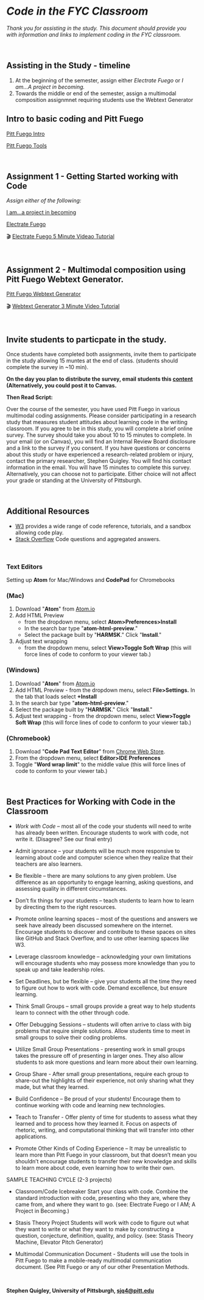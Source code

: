 # *Code in the FYC Classroom*
*Thank you for assisting in the study. This document should provide you with information and links to implement coding in the FYC classroom.*<p>&nbsp;</p>

## Assisting in the Study - timeline
1. At the beginning  of the semester, assign either *Electrate Fuego* or *I am...A project in becoming.* 
2. Towards the middle or end of the semester, assign a multimodal composition assignmnet requiring students use the Webtext Generator




## Intro to basic coding and Pitt Fuego

[Pitt Fuego Intro](https://sjquigley.github.io/Pitt-Fuego-Presentation/)

[Pitt Fuego Tools
](https://pitt-fuego.github.io/Pitt-Fuego-Coding-Tools/)<p>&nbsp;</p>

## Assignment 1 - Getting Started working with Code

*Assign either of the following:*

[I am...a project in becoming ](https://github.com/Pitt-Fuego/I-am-a-project-in-becoming)

[Electrate Fuego ](https://github.com/Pitt-Fuego/Electrate-Fuego)

:clapper:
[Electrate Fuego 5 Minute Videao Tutorial](https://outu.be/drINeC4G40A)<p>&nbsp;</p>


## Assignment 2 - Multimodal composition using Pitt Fuego Webtext Generator.

[Pitt Fuego Webtext Generator ](https://github.com/Pitt-Fuego/pitt-fuego-webtext-generator)

:clapper:
[Webtext Generator 3 Minute Video Tutorial ](https://youtu.be/QzMJtLUncIg)<p>&nbsp;</p>



## Invite students to particpate in the study.

Once students have completed both assignments, invite them to participate in the study allowing 15 muntes at the end of class. (students should complete the survey in ~10 min).

**On the day you plan to distribute the survey, email students this [content](https://docs.google.com/document/d/1Kj18WOf7wNIzCplrQWEqKx0NyD0p9GQZ5FbaHEzN1Bc/edit?usp=sharing) (Alternatively, you could post it to  Canvas.**

**Then Read Script:**

Over the course of the semester, you have used Pitt Fuego in various multimodal coding assignments. Please consider participating in a research study that measures student attitudes about learning code in the writing classroom. If you agree to be in this study, you will complete a brief online survey. The survey should take you about 10 to 15 minutes to complete. In your email (or on Canvas), you will find an Internal Review Board disclosure and a link to the survey if you consent. If you have questions or concerns about this study or have experienced a research-related problem or injury, contact the primary researcher, Stephen Quigley. You will find his contact information in the email. You will have 15 minutes to complete this survey. Alternatively, you can choose not to participate. Either choice will not affect your grade or standing at the University of Pittsburgh. <p>&nbsp;</p>


## Additional Resources

- [W3](https://www.w3schools.com) provides a wide range of code reference, tutorials, and a sandbox allowing code play.
- [Stack Overflow](https://stackoverflow.com) Code questions and aggregated answers.<p>&nbsp;</p>

### Text Editors 

Setting up **Atom** for Mac/Windows and **CodePad** for Chromebooks 

### (Mac)


1. Download "**Atom**" from [Atom.io](http://Atom.io)
1. Add HTML Preview 
	- from the dropdown menu, select **Atom>Preferences>Install**
	- In the search bar type "**atom-html-preview**." 
	- Select the package built by "**HARMSK**." Click "**Install**."
1. Adjust text wrapping 
	 -	from the dropdown menu, select **View>Toggle Soft Wrap** (this will force lines of code to conform to your viewer tab.)

### (Windows)

1. Download "**Atom**" from [Atom.io](http://Atom.io)
1. Add HTML Preview - from the dropdown menu, select **File>Settings.** In the tab that loads select **+Install** 
1. In the search bar type "**atom-html-preview**." 
1. Select the package built by "**HARMSK**." Click "**Install**."
1. Adjust text wrapping - from the dropdown menu, select **View>Toggle Soft Wrap** (this will force lines of code to conform to your viewer tab.)

### (Chromebook)

1. Download "**Code Pad Text Editor**" from [Chrome Web Store](https://chrome.google.com/webstore/detail/code-pad-text-editor/adaepfiocmagdimjecpifghcgfjlfmkh?hl=en-GB). 
1. From the dropdown menu, select **Editor>IDE Preferences**
1. Toggle "**Word wrap limit**" to the middle value (this will force lines of code to conform to your viewer tab.)<p>&nbsp;</p>




## Best Practices for Working with Code in the Classroom


* *Work with Code* – most all of the code your students will need to write has already been written. Encourage students to work with code, not write it. (Disagree? See our final entry)

* Admit ignorance – your students will be much more responsive to learning about code and computer science when they realize that their teachers are also learners.

* Be flexible – there are many solutions to any given problem. Use difference as an opportunity to engage learning, asking questions, and assessing quality in different circumstances.

* Don’t fix things for your students – teach students to learn how to learn by directing them to the right resources.

* Promote online learning spaces – most of the questions and answers we seek have already been discussed somewhere on the internet. Encourage students to discover and contribute to these spaces on sites like GitHub and Stack Overflow, and to use other learning spaces like W3.

* Leverage classroom knowledge – acknowledging your own limitations will encourage students who may possess more knowledge than you to speak up and take leadership roles.

* Set Deadlines, but be flexible – give your students all the time they need to figure out how to work with code. Demand excellence, but ensure learning.

* Think Small Groups – small groups provide a great way to help students learn to connect with the other through code.

* Offer Debugging Sessions – students will often arrive to class with big problems that require simple solutions. Allow students time to meet in small groups to solve their coding problems.

* Utilize Small Group Presentations - presenting work in small groups takes the pressure off of presenting in larger ones. They also allow students to ask more questions and learn more about their own learning.

* Group Share - After small group presentations, require each group to share-out the highlights of their experience, not only sharing what they made, but what they learned.

* Build Confidence – Be proud of your students! Encourage them to continue working with code and learning new technologies.

* Teach to Transfer - Offer plenty of time for students to assess what they learned and to process how they learned it. Focus on aspects of rhetoric, writing, and computational thinking that will transfer into other applications.

* Promote Other Kinds of Coding Experience – It may be unrealistic to learn more than Pitt Fuego in your classroom, but that doesn’t mean you shouldn’t encourage students to transfer their new knowledge and skills to learn more about code, even learning how to write their own.



SAMPLE TEACHING CYCLE (2-3 projects)

* Classroom/Code Icebreaker Start your class with code. Combine the standard introduction with code, presenting who they are, where they came from, and where they want to go. (see: Electrate Fuego or I AM; A Project in Becoming.)

* Stasis Theory Project Students will work with code to figure out what they want to write or what they want to make by constructing a question, conjecture, definition, quality, and policy. (see: Stasis Theory Machine, Elevator Pitch Generator)

* Multimodal Communication Document - Students will use the tools in Pitt Fuego to make a mobile-ready multimodal communication document. (See Pitt Fuego or any of our other Presentation Methods.<p>&nbsp;</p>



**Stephen Quigley, University of Pittsburgh, [sjq4@pitt.edu](sjq4@pitt.edu)**


 









